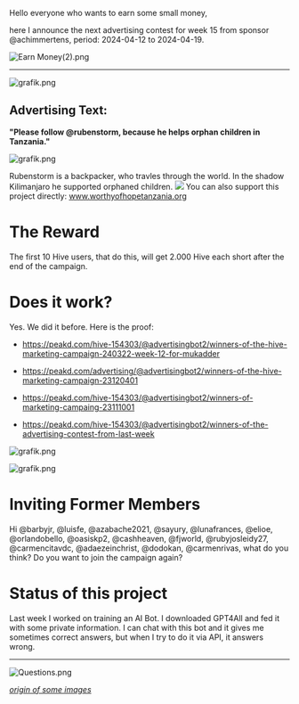 Hello everyone who wants to earn some small money,

here I announce the next advertising contest for week 15 from sponsor @achimmertens, period: 2024-04-12 to 2024-04-19.

![Earn Money(2).png](https://files.peakd.com/file/peakd-hive/achimmertens/AKAr2pK3Nw7DhpREEcx2yQ1dSe3BQ4KKDFLKAWjNL9Ni952afaaKuqX68gTapsB.png)

---

![grafik.png](https://files.peakd.com/file/peakd-hive/advertisingbot2/23zbKpafXUuXqcgN1UqE4ELLLjBk6HWR7VCHXMBWeuuhHvjVr9V26Vu632H51AX3QEB1Q.png)

## Advertising Text:
**"Please follow @rubenstorm, because he helps orphan children in Tanzania."**

![grafik.png](https://files.peakd.com/file/peakd-hive/advertisingbot2/EpnDF7XjUzRvHbukYSaPzgLofEeP2bKekjBmuA9oo8mHW8BAv1i1sGfdg5fHShUuuSn.png)

Rubenstorm is a backpacker, who travles through the world. In the shadow Kilimanjaro he supported orphaned children. ![](https://images.ecency.com/DQmZbqXhV22HJvXMhEgaATvBJkr7k59HK2s6FtLkpobSEkn/pxl_20231223_075717889.jpg)  You can also support this project directly: www.worthyofhopetanzania.org


# The Reward

The first 10 Hive users, that do this, will get 2.000 Hive each short after the end of the campaign.


# Does it work?
Yes. We did it before. Here is the proof:

* https://peakd.com/hive-154303/@advertisingbot2/winners-of-the-hive-marketing-campaign-240322-week-12-for-mukadder 
* https://peakd.com/advertising/@advertisingbot2/winners-of-the-hive-marketing-campaign-23120401 
* https://peakd.com/hive-154303/@advertisingbot2/winners-of-marketing-campaing-23111001
* https://peakd.com/hive-154303/@advertisingbot2/winners-of-the-advertising-contest-from-last-week

![grafik.png](https://files.peakd.com/file/peakd-hive/advertisingbot2/23vrtfBe9soddee9UwH688PMyJYa2GjTPDpiV9s9mAwMHwp7AWurWJanpDDMtpQJx9z89.png)

![grafik.png](https://files.peakd.com/file/peakd-hive/achimmertens/23wghGTaUFS6SsidPJ6d5QqyM3cxpzSj2PMQ8r2XZSWHeBAi2jC4e7JdmyTWL8DbtYTpc.png)

# Inviting Former Members
Hi @barbyjr, @luisfe, @azabache2021, @sayury, @lunafrances, @elioe, @orlandobello, @oasiskp2, @cashheaven, @fjworld, @rubyjosleidy27, @carmencitavdc, @adaezeinchrist, @dodokan, @carmenrivas,
what do you think? Do you want to join the campaign again?

# Status of this project

Last week I worked on training an AI Bot. I downloaded GPT4All and fed it with some private information. I can chat with this bot and it gives me sometimes correct answers, but when I try to do it via API, it answers wrong.

---

![Questions.png](https://files.peakd.com/file/peakd-hive/achimmertens/AKKRqJt1qnuNodPEACGiuC9iauEfvSWwo3w9ACbwELDzPg5VpvwJCsfsA8ptwYH.png)

*[origin of some images](https://photofunia.com/)*
